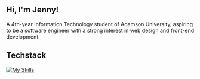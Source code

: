 <h2>Hi, I'm Jenny!</h2>
<p>A 4th-year Information Technology student of Adamson University, aspiring to be a software engineer with a strong interest in web design and front-end development.</p>

<h2>Techstack</h2>

[![My Skills](https://skillicons.dev/icons?i=git,html,css,js,bootstrap,figma,xd,cs,php,laravel)](https://skillicons.dev)



